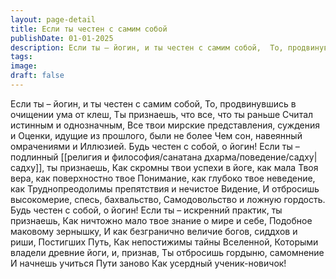 ```yaml
---
layout: page-detail
title: Если ты честен с самим собой
publishDate: 01-01-2025
description: Если ты – йогин, и ты честен с самим собой,  То, продвинувшись в очищении ума от клеш,  Ты признаешь, что все, что ты раньше  Считал истинным и однозначным,  Все твои мирские представления, суждения и  Оценки, идущие из прошлого, были не более  Чем сон...
tags:
image:
draft: false
---
```

Если ты – йогин, и ты честен с самим собой,  То, продвинувшись в очищении ума от клеш,  Ты признаешь, что все, что ты раньше  Считал истинным и однозначным,  Все твои мирские представления, суждения и  Оценки, идущие из прошлого, были не более  Чем сон, навеянный омрачениями и  Иллюзией.  Будь честен с собой, о йогин!  Если ты – подлинный [[религия и философия/санатана дхарма/поведение/садху|садху]], ты признаешь,  Как скромны твои успехи в йоге, как мала  Твоя вера, как поверхностно твое  Понимание, как глубоко твое неведение, как  Труднопреодолимы препятствия и нечистое  Видение,  И отбросишь высокомерие, спесь, бахвальство,  Самодовольство и ложную гордость.  Будь честен с собой, о йогин!  Если ты – искренний практик, ты признаешь,  Как ничтожно мало твое знание о мире и себе,  Подобное маковому зернышку,  И как безгранично величие богов, сиддхов и риши,  Постигших Путь,  Как непостижимы тайны Вселенной,  Которыми владели древние йоги, и, признав,  Ты отбросишь гордыню, самомнение  И начнешь учиться Пути заново  Как усердный ученик-новичок!
